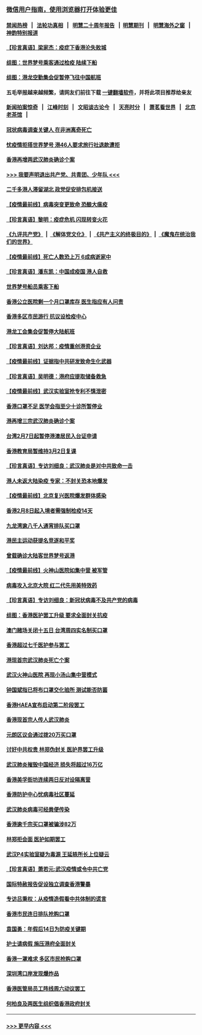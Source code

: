 ### [微信用户指南，使用浏览器打开体验更佳](https://github.com/gfw-breaker/banned-news1/blob/master/indexes/wechat-guide.md?t=0)
#### [禁闻热榜](热点新闻.md?t=0)  &nbsp;&nbsp;|&nbsp;&nbsp; [法轮功真相](https://github.com/gfw-breaker/truth/blob/master/README.md?t=0) &nbsp;&nbsp;|&nbsp;&nbsp; [明慧二十周年报告](https://github.com/gfw-breaker/mh-reports/blob/master/README.md?t=0) &nbsp;&nbsp;|&nbsp;&nbsp;[明慧期刊](https://github.com/gfw-breaker/mh-qikan) &nbsp;&nbsp;|&nbsp;&nbsp; [明慧海外之窗](https://github.com/gfw-breaker/mh-news/blob/master/README.md?t=0) &nbsp;&nbsp;|&nbsp;&nbsp; [神韵特别报道](https://github.com/gfw-breaker/mh-news/blob/master/shenyun.md?t=0)
#### [【珍言真语】梁家杰：疫症下香港沦失败城](../pages/nsc415/n11861588.md?t=02120511) 
#### [组图：世界梦号乘客通过检疫 陆续下船](../pages/nsc415/n11858302.md?t=02120511) 
#### [组图：港龙空勤集会促暂停飞往中国航班](../pages/nsc415/n11858190.md?t=02120511) 
#### 五毛举报越来越频繁，请网友们前往下载 [一键翻墙软件](https://github.com/gfw-breaker/ssr-accounts)，并将此项目推荐给亲友
#### [新闻拍案惊奇](https://github.com/gfw-breaker/banned-news1/blob/master/pages/link4.md) &nbsp;&nbsp;|&nbsp;&nbsp; [江峰时刻](https://github.com/gfw-breaker/banned-news1/blob/master/pages/link4.md) &nbsp;&nbsp;|&nbsp;&nbsp; [文昭谈古论今](https://github.com/gfw-breaker/banned-news1/blob/master/pages/link4.md) &nbsp;&nbsp;|&nbsp;&nbsp; [天亮时分](https://github.com/gfw-breaker/banned-news1/blob/master/pages/link4.md) &nbsp;&nbsp;|&nbsp;&nbsp; [萧茗看世界](https://github.com/gfw-breaker/banned-news1/blob/master/pages/link4.md) &nbsp;&nbsp;|&nbsp;&nbsp; [北京老茶馆](https://github.com/gfw-breaker/banned-news1/blob/master/pages/link4.md) &nbsp;&nbsp;|&nbsp;&nbsp; 
#### [冠状病毒调查关键人 在非洲离奇死亡](../pages/nsc415/n11859798.md?t=02120511) 
#### [忧疫情拒搭世界梦号 港46人要求旅行社退款遭拒](../pages/nsc415/n11859849.md?t=02120511) 
#### [香港再增两武汉肺炎确诊个案](../pages/nsc415/n11859833.md?t=02120511) 
#### [>>> 我要声明退出共产党、共青团、少年队 <<<](https://github.com/begood0513/goodnews/blob/master/quit/letter.md) 
#### [二千多港人滞留湖北 政党促安排包机接送](../pages/nsc415/n11859831.md?t=02120511) 
#### [【疫情最前线】病毒突变更致命 恐酿大瘟疫](../pages/nsc415/n11859604.md?t=02120511) 
#### [【珍言真语】黎明：疫症危机 闪现转变火花](../pages/nsc415/n11859199.md?t=02120511) 
#### [《九评共产党》](https://github.com/begood0513/9ping.md/blob/master/README.md) &nbsp;|&nbsp; [《解体党文化》](../../../../jtdwh.md/blob/master/README.md)  &nbsp;|&nbsp; [《共产主义的终极目的》](../../../../gczydzjmd.md/blob/master/README.md) &nbsp;|&nbsp; [《魔鬼在统治我们的世界》](../../../../mgztzwmdsj.md/blob/master/README.md) 
#### [【疫情最前线】死亡人数恐上万 6成病逝家中](../pages/nsc415/n11856687.md?t=02120511) 
#### [【珍言真语】潘东凯：中国成疫国 港人自救](../pages/nsc415/n11856962.md?t=02120511) 
#### [世界梦号船员乘客下船](../pages/nsc415/n11856883.md?t=02120511) 
#### [香港公立医院剩一个月口罩库存 医生指应有人问责](../pages/nsc415/n11856875.md?t=02120511) 
#### [香港多区市民游行 抗议设检疫中心](../pages/nsc415/n11856866.md?t=02120511) 
#### [港龙工会集会促暂停大陆航班](../pages/nsc415/n11856840.md?t=02120511) 
#### [【珍言真语】刘达邦：疫情重创港资企业](../pages/nsc415/n11854274.md?t=02120511) 
#### [【疫情最前线】证据指中共研发致命生化武器](../pages/nsc415/n11853087.md?t=02120511) 
#### [【珍言真语】吴明德：港府应提取储备救急](../pages/nsc415/n11852734.md?t=02120511) 
#### [【疫情最前线】武汉实验室抢专利不慎泄密](../pages/nsc415/n11850310.md?t=02120511) 
#### [香港口罩不足 医学会指至少十诊所暂停业](../pages/nsc415/n11850301.md?t=02120511) 
#### [港再增三宗武汉肺炎确诊个案](../pages/nsc415/n11850328.md?t=02120511) 
#### [台湾2月7日起暂停港澳居民入台证申请](../pages/nsc415/n11850304.md?t=02120511) 
#### [香港教育局暂维持3月2日复课](../pages/nsc415/n11850260.md?t=02120511) 
#### [【珍言真语】专访刘细良：武汉肺炎是对中共致命一击](../pages/nsc415/n11849934.md?t=02120511) 
#### [港人未返大陆染疫 专家：不封关恐本地爆发](../pages/nsc415/n11848021.md?t=02120511) 
#### [【疫情最前线】北京复兴医院爆发群体感染](../pages/nsc415/n11847626.md?t=02120511) 
#### [香港2月8日起入境者需强制检疫14天](../pages/nsc415/n11847658.md?t=02120511) 
#### [九龙湾逾八千人通宵排队买口罩](../pages/nsc415/n11847647.md?t=02120511) 
#### [港民主运动获提名竞逐和平奖](../pages/nsc415/n11847633.md?t=02120511) 
#### [曾载确诊大陆客世界梦号返港](../pages/nsc415/n11847608.md?t=02120511) 
#### [【疫情最前线】火神山医院如集中营 被军管](../pages/nsc415/n11847524.md?t=02120511) 
#### [病毒攻入北京大院 红二代先用美特效药](../pages/nsc415/n11847427.md?t=02120511) 
#### [【珍言真语】专访刘细良：新冠状病毒不及共产党的病毒](../pages/nsc415/n11847164.md?t=02120511) 
#### [组图：香港医护罢工升级 要求全面封关抗疫](../pages/nsc415/n11844107.md?t=02120511) 
#### [澳门赌场关闭十五日 台湾周四实名制买口罩](../pages/nsc415/n11845083.md?t=02120511) 
#### [香港超过七千医护参与罢工](../pages/nsc415/n11845051.md?t=02120511) 
#### [港现首宗武汉肺炎死亡个案](../pages/nsc415/n11844998.md?t=02120511) 
#### [武汉火神山医院 再现小汤山集中营模式](../pages/nsc415/n11844763.md?t=02120511) 
#### [钟国斌指已将布口罩交化验所 测试能否防菌](../pages/nsc415/n11842783.md?t=02120511) 
#### [香港HAEA宣布启动第二阶段罢工](../pages/nsc415/n11842723.md?t=02120511) 
#### [香港现首宗人传人武汉肺炎](../pages/nsc415/n11842766.md?t=02120511) 
#### [元朗区议会通过拨20万买口罩](../pages/nsc415/n11842754.md?t=02120511) 
#### [讨好中共权贵 林郑伪封关 医护界罢工升级](../pages/nsc415/n11842359.md?t=02120511) 
#### [武汉肺炎摧毁中国经济 损失将超过16万亿](../pages/nsc415/n11839723.md?t=02120511) 
#### [香港美孚街坊连续两日反对设隔离营](../pages/nsc415/n11839962.md?t=02120511) 
#### [香港防护中心忧病毒社区蔓延](../pages/nsc415/n11839933.md?t=02120511) 
#### [武汉肺炎病毒可经粪便传染](../pages/nsc415/n11839939.md?t=02120511) 
#### [香港逾千宗买口罩被骗涉82万](../pages/nsc415/n11839914.md?t=02120511) 
#### [林郑拒会面 医护如期罢工](../pages/nsc415/n11839892.md?t=02120511) 
#### [武汉P4实验室疑为毒源 王延轶所长上位疑云](../pages/nsc415/n11835543.md?t=02120511) 
#### [【珍言真语】萧若元:武汉疫情或令中共亡党](../pages/nsc415/n11829394.md?t=02120511) 
#### [国际特赦报告促设独立调查香港警暴](../pages/nsc415/n11833845.md?t=02120511) 
#### [专访吕秉权：从疫情造假看中共体制的谎言](../pages/nsc415/n11833813.md?t=02120511) 
#### [香港市民连日排队抢购口罩](../pages/nsc415/n11833794.md?t=02120511) 
#### [袁国勇：年假后14日为防疫关键期](../pages/nsc415/n11831088.md?t=02120511) 
#### [护士请病假 施压港府全面封关](../pages/nsc415/n11831030.md?t=02120511) 
#### [香港一罩难求 多区市民抢购口罩](../pages/nsc415/n11831002.md?t=02120511) 
#### [深圳湾口岸发现爆炸品](../pages/nsc415/n11828802.md?t=02120511) 
#### [香港医管局员工阵线周六动议罢工](../pages/nsc415/n11828762.md?t=02120511) 
#### [何柏良及两医生组织倡香港政府封关](../pages/nsc415/n11828749.md?t=02120511) 

----
#### [ >>> 更早内容 <<< ](../indexes/nsc415-earlier.md)

